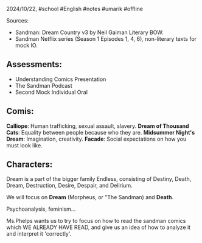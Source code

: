2024/10/22, #school #English #notes #umarik #offline 

Sources:
- Sandman: Dream Country v3 by Neil Gaiman Literary BOW.
- Sandman Netflix series (Season 1 Episodes 1, 4, 6), non-literary texts for mock IO.

## Assessments:
- Understanding Comics Presentation
- The Sandman Podcast
- Second Mock Individual Oral
## Comis:
**Calliope**: Human trafficking, sexual assault, slavery.
**Dream of Thousand Cats**: Equality between people because who they are.
**Midsummer Night's Dream**: Imagination, creativity.
**Facade**: Social expectations on how you must look like.
## Characters:
Dream is a part of the bigger family Endless, consisting of Destiny, Death, Dream, Destruction, Desire, Despair, and Delirium.

We will focus on **Dream** (Morpheus, or "The Sandman) and **Death**.

Psychoanalysis, feminism... 

Ms.Phelps wants us to try to focus on how to read the sandman comics which WE ALREADY HAVE READ, and give us an idea of how to analyze it and interpret it 'correctly'. 